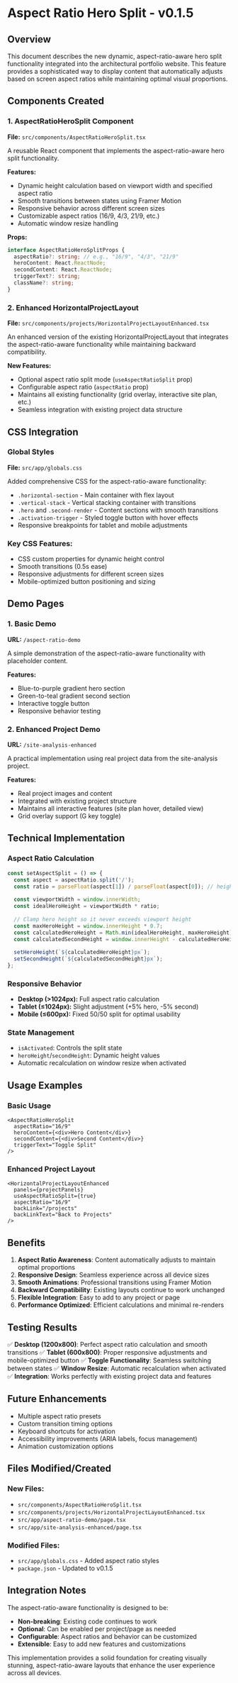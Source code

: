 # Aspect Ratio Hero Split - v0.1.5

## Overview

This document describes the new dynamic, aspect-ratio-aware hero split functionality integrated into the architectural portfolio website. This feature provides a sophisticated way to display content that automatically adjusts based on screen aspect ratios while maintaining optimal visual proportions.

## Components Created

### 1. AspectRatioHeroSplit Component
**File:** `src/components/AspectRatioHeroSplit.tsx`

A reusable React component that implements the aspect-ratio-aware hero split functionality.

**Features:**
- Dynamic height calculation based on viewport width and specified aspect ratio
- Smooth transitions between states using Framer Motion
- Responsive behavior across different screen sizes
- Customizable aspect ratios (16/9, 4/3, 21/9, etc.)
- Automatic window resize handling

**Props:**
```typescript
interface AspectRatioHeroSplitProps {
  aspectRatio?: string; // e.g., "16/9", "4/3", "21/9"
  heroContent: React.ReactNode;
  secondContent: React.ReactNode;
  triggerText?: string;
  className?: string;
}
```

### 2. Enhanced HorizontalProjectLayout
**File:** `src/components/projects/HorizontalProjectLayoutEnhanced.tsx`

An enhanced version of the existing HorizontalProjectLayout that integrates the aspect-ratio-aware functionality while maintaining backward compatibility.

**New Features:**
- Optional aspect ratio split mode (`useAspectRatioSplit` prop)
- Configurable aspect ratio (`aspectRatio` prop)
- Maintains all existing functionality (grid overlay, interactive site plan, etc.)
- Seamless integration with existing project data structure

## CSS Integration

### Global Styles
**File:** `src/app/globals.css`

Added comprehensive CSS for the aspect-ratio-aware functionality:

- `.horizontal-section` - Main container with flex layout
- `.vertical-stack` - Vertical stacking container with transitions
- `.hero` and `.second-render` - Content sections with smooth transitions
- `.activation-trigger` - Styled toggle button with hover effects
- Responsive breakpoints for tablet and mobile adjustments

### Key CSS Features:
- CSS custom properties for dynamic height control
- Smooth transitions (0.5s ease)
- Responsive adjustments for different screen sizes
- Mobile-optimized button positioning and sizing

## Demo Pages

### 1. Basic Demo
**URL:** `/aspect-ratio-demo`

A simple demonstration of the aspect-ratio-aware functionality with placeholder content.

**Features:**
- Blue-to-purple gradient hero section
- Green-to-teal gradient second section
- Interactive toggle button
- Responsive behavior testing

### 2. Enhanced Project Demo
**URL:** `/site-analysis-enhanced`

A practical implementation using real project data from the site-analysis project.

**Features:**
- Real project images and content
- Integrated with existing project structure
- Maintains all interactive features (site plan hover, detailed view)
- Grid overlay support (G key toggle)

## Technical Implementation

### Aspect Ratio Calculation
```javascript
const setAspectSplit = () => {
  const aspect = aspectRatio.split('/');
  const ratio = parseFloat(aspect[1]) / parseFloat(aspect[0]); // height/width
  
  const viewportWidth = window.innerWidth;
  const idealHeroHeight = viewportWidth * ratio;
  
  // Clamp hero height so it never exceeds viewport height
  const maxHeroHeight = window.innerHeight * 0.7;
  const calculatedHeroHeight = Math.min(idealHeroHeight, maxHeroHeight);
  const calculatedSecondHeight = window.innerHeight - calculatedHeroHeight;
  
  setHeroHeight(`${calculatedHeroHeight}px`);
  setSecondHeight(`${calculatedSecondHeight}px`);
};
```

### Responsive Behavior
- **Desktop (>1024px):** Full aspect ratio calculation
- **Tablet (≤1024px):** Slight adjustment (+5% hero, -5% second)
- **Mobile (≤600px):** Fixed 50/50 split for optimal usability

### State Management
- `isActivated`: Controls the split state
- `heroHeight`/`secondHeight`: Dynamic height values
- Automatic recalculation on window resize when activated

## Usage Examples

### Basic Usage
```tsx
<AspectRatioHeroSplit
  aspectRatio="16/9"
  heroContent={<div>Hero Content</div>}
  secondContent={<div>Second Content</div>}
  triggerText="Toggle Split"
/>
```

### Enhanced Project Layout
```tsx
<HorizontalProjectLayoutEnhanced
  panels={projectPanels}
  useAspectRatioSplit={true}
  aspectRatio="16/9"
  backLink="/projects"
  backLinkText="Back to Projects"
/>
```

## Benefits

1. **Aspect Ratio Awareness**: Content automatically adjusts to maintain optimal proportions
2. **Responsive Design**: Seamless experience across all device sizes
3. **Smooth Animations**: Professional transitions using Framer Motion
4. **Backward Compatibility**: Existing layouts continue to work unchanged
5. **Flexible Integration**: Easy to add to any project or page
6. **Performance Optimized**: Efficient calculations and minimal re-renders

## Testing Results

✅ **Desktop (1200x800)**: Perfect aspect ratio calculation and smooth transitions
✅ **Tablet (600x800)**: Proper responsive adjustments and mobile-optimized button
✅ **Toggle Functionality**: Seamless switching between states
✅ **Window Resize**: Automatic recalculation when activated
✅ **Integration**: Works perfectly with existing project data and features

## Future Enhancements

- Multiple aspect ratio presets
- Custom transition timing options
- Keyboard shortcuts for activation
- Accessibility improvements (ARIA labels, focus management)
- Animation customization options

## Files Modified/Created

### New Files:
- `src/components/AspectRatioHeroSplit.tsx`
- `src/components/projects/HorizontalProjectLayoutEnhanced.tsx`
- `src/app/aspect-ratio-demo/page.tsx`
- `src/app/site-analysis-enhanced/page.tsx`

### Modified Files:
- `src/app/globals.css` - Added aspect ratio styles
- `package.json` - Updated to v0.1.5

## Integration Notes

The aspect-ratio-aware functionality is designed to be:
- **Non-breaking**: Existing code continues to work
- **Optional**: Can be enabled per project/page as needed
- **Configurable**: Aspect ratios and behavior can be customized
- **Extensible**: Easy to add new features and customizations

This implementation provides a solid foundation for creating visually stunning, aspect-ratio-aware layouts that enhance the user experience across all devices.
